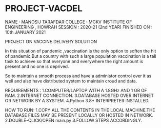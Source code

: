 # PROJECT-VACDEL
NAME : MANOSIJ TARAFDAR
COLLEGE : MCKV INSTITUTE OF ENGINEERING , HOWRAH
SESSION : 2020-21 (2nd YEAR)
FINISHED ON : 10th JANUARY 2021


PROJECT ON VACCINE DELIVERY SOLUTION

In this situation of pandemic ,vaccination is the only option to soften the hit of pandemic.But a country with such a large population vaccination is a tall
task to achieve so that everyone and everywhere the right amount is present and no one is deprived.

So to maintain a smooth process and have a administor control over it as well and also have distributed system to maintain croud and data.

REQUIREMENTS : 
1.COMPUTER/LAPTOP WITH A 1.8GHz AND 1 GB OF RAM.
2.INTERNET CONNECTION.
3.DATABASE HOSTED OVER INTERNET OR NETWORK BY A SYSTEM.
4.Python 3.8+ INTERPRETER INSTALLED.

HOW TO RUN:
1.COPY ALL THE CONTENTS IN THE LOCAL MACHINE.THE DATABASE FILES MAY BE PRESENT LOCALLY OR HOSTED IN NETWORK.
2.DOUBLE-CLICK/OPEN main.py
3.FOLLOW STEPS ACCORDINGLY.
